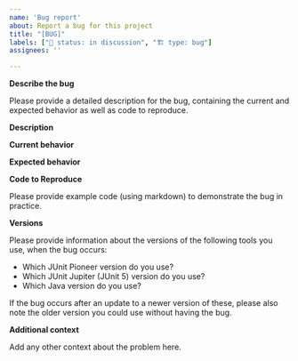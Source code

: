 ```yaml
---
name: 'Bug report'
about: Report a bug for this project
title: "[BUG]"
labels: ["🚦 status: in discussion", "🏗️ type: bug"]
assignees: ''

---
```


**Describe the bug**

Please provide a detailed description for the bug, containing the current and expected behavior as well as code to reproduce.

**Description**

**Current behavior**

**Expected behavior**

**Code to Reproduce**

Please provide example code (using markdown) to demonstrate the bug in practice.

**Versions**

Please provide information about the versions of the following tools you use, when the bug occurs:

* Which JUnit Pioneer version do you use?
* Which JUnit Jupiter (JUnit 5) version do you use?
* Which Java version do you use?

If the bug occurs after an update to a newer version of these, please also note the older version you could use without having the bug.

**Additional context**

Add any other context about the problem here.
